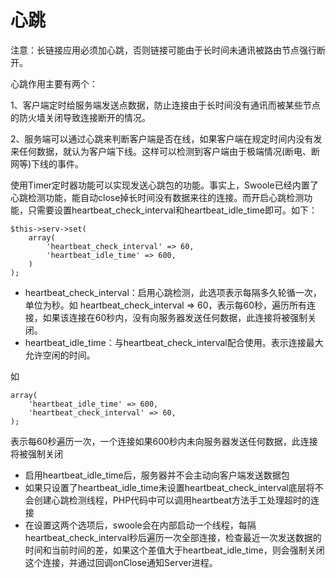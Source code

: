# 心跳

注意：长链接应用必须加心跳，否则链接可能由于长时间未通讯被路由节点强行断开。

心跳作用主要有两个：

1、客户端定时给服务端发送点数据，防止连接由于长时间没有通讯而被某些节点的防火墙关闭导致连接断开的情况。

2、服务端可以通过心跳来判断客户端是否在线，如果客户端在规定时间内没有发来任何数据，就认为客户端下线。这样可以检测到客户端由于极端情况(断电、断网等)下线的事件。

使用Timer定时器功能可以实现发送心跳包的功能。事实上，Swoole已经内置了心跳检测功能，能自动close掉长时间没有数据来往的连接。而开启心跳检测功能，只需要设置heartbeat_check_interval和heartbeat_idle_time即可。如下：
~~~
$this->serv->set(
    array(
        'heartbeat_check_interval' => 60,
        'heartbeat_idle_time' => 600,
    )
);
~~~
* heartbeat_check_interval：启用心跳检测，此选项表示每隔多久轮循一次，单位为秒。如 heartbeat_check_interval => 60，表示每60秒，遍历所有连接，如果该连接在60秒内，没有向服务器发送任何数据，此连接将被强制关闭。
* heartbeat_idle_time：与heartbeat_check_interval配合使用。表示连接最大允许空闲的时间。

如
~~~
array(
    'heartbeat_idle_time' => 600,
    'heartbeat_check_interval' => 60,
);
~~~
表示每60秒遍历一次，一个连接如果600秒内未向服务器发送任何数据，此连接将被强制关闭
* 启用heartbeat_idle_time后，服务器并不会主动向客户端发送数据包
* 如果只设置了heartbeat_idle_time未设置heartbeat_check_interval底层将不会创建心跳检测线程，PHP代码中可以调用heartbeat方法手工处理超时的连接
* 在设置这两个选项后，swoole会在内部启动一个线程，每隔heartbeat_check_interval秒后遍历一次全部连接，检查最近一次发送数据的时间和当前时间的差，如果这个差值大于heartbeat_idle_time，则会强制关闭这个连接，并通过回调onClose通知Server进程。 

